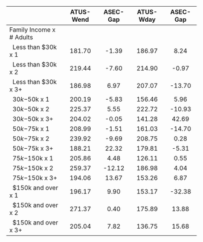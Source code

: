 
|                      |    ATUS-Wend |     ASEC-Gap |    ATUS-Wday |     ASEC-Gap |
| -------------------- | :----------: | :----------: | :----------: | :----------: |
| Family Income x # Adults |              |              |              |              |
| &nbsp;&nbsp;Less than $30k x 1 |       181.70 |        -1.39 |       186.97 |         8.24 |
| &nbsp;&nbsp;Less than $30k x 2 |       219.44 |        -7.60 |       214.90 |        -0.97 |
| &nbsp;&nbsp;Less than $30k x 3+ |       186.98 |         6.97 |       207.07 |       -13.70 |
| &nbsp;&nbsp;$30k-$50k x 1 |       200.19 |        -5.83 |       156.46 |         5.96 |
| &nbsp;&nbsp;$30k-$50k x 2 |       225.37 |         5.55 |       222.72 |       -10.93 |
| &nbsp;&nbsp;$30k-$50k x 3+ |       204.02 |        -0.05 |       141.28 |        42.69 |
| &nbsp;&nbsp;$50k-$75k x 1 |       208.99 |        -1.51 |       161.03 |       -14.70 |
| &nbsp;&nbsp;$50k-$75k x 2 |       239.92 |        -9.69 |       208.75 |         0.28 |
| &nbsp;&nbsp;$50k-$75k x 3+ |       188.21 |        22.32 |       179.81 |        -5.31 |
| &nbsp;&nbsp;$75k-$150k x 1 |       205.86 |         4.48 |       126.11 |         0.55 |
| &nbsp;&nbsp;$75k-$150k x 2 |       259.37 |       -12.12 |       186.98 |         4.04 |
| &nbsp;&nbsp;$75k-$150k x 3+ |       194.06 |        13.67 |       153.26 |         6.87 |
| &nbsp;&nbsp;$150k and over x 1 |       196.17 |         9.90 |       153.17 |       -32.38 |
| &nbsp;&nbsp;$150k and over x 2 |       271.37 |         0.40 |       175.89 |        13.88 |
| &nbsp;&nbsp;$150k and over x 3+ |       205.04 |         7.82 |       136.75 |        15.68 |

